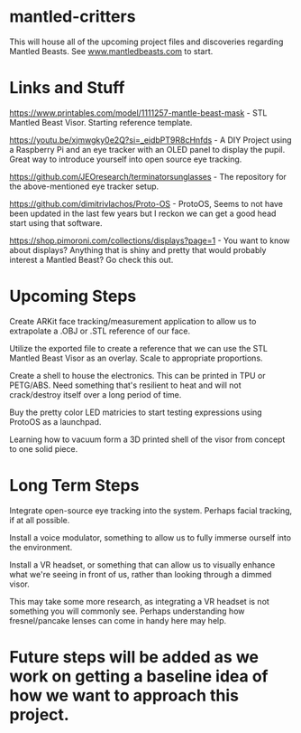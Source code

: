 # mantled-critters
This will house all of the upcoming project files and discoveries regarding Mantled Beasts. See www.mantledbeasts.com to start.

# Links and Stuff
https://www.printables.com/model/1111257-mantle-beast-mask - STL Mantled Beast Visor. Starting reference template.

https://youtu.be/xjmwgky0e2Q?si=_eidbPT9R8cHnfds - A DIY Project using a Raspberry Pi and an eye tracker with an OLED panel to display the pupil. Great way to introduce yourself into open source eye tracking.

https://github.com/JEOresearch/terminatorsunglasses - The repository for the above-mentioned eye tracker setup.

https://github.com/dimitrivlachos/Proto-OS - ProtoOS, Seems to not have been updated in the last few years but I reckon we can get a good head start using that software.

https://shop.pimoroni.com/collections/displays?page=1 - You want to know about displays? Anything that is shiny and pretty that would probably interest a Mantled Beast? Go check this out.

# Upcoming Steps
Create ARKit face tracking/measurement application to allow us to extrapolate a .OBJ or .STL reference of our face.

Utilize the exported file to create a reference that we can use the STL Mantled Beast Visor as an overlay. Scale to appropriate proportions.

Create a shell to house the electronics. This can be printed in TPU or PETG/ABS. Need something that's resilient to heat and will not crack/destroy itself over a long period of time.

Buy the pretty color LED matricies to start testing expressions using ProtoOS as a launchpad.

Learning how to vacuum form a 3D printed shell of the visor from concept to one solid piece.

# Long Term Steps
Integrate open-source eye tracking into the system. Perhaps facial tracking, if at all possible.

Install a voice modulator, something to allow us to fully immerse ourself into the environment.

Install a VR headset, or something that can allow us to visually enhance what we're seeing in front of us, rather than looking through a dimmed visor.

  This may take some more research, as integrating a VR headset is not something you will commonly see. Perhaps understanding how fresnel/pancake lenses can come in handy here may help.

# Future steps will be added as we work on getting a baseline idea of how we want to approach this project.

